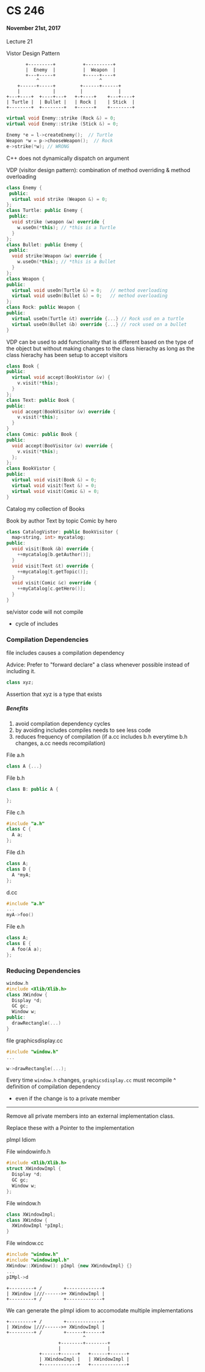 # CS 246
#### November 21st, 2017

Lecture 21

Vistor Design Pattern

```
       +---------+          +----------+
       |  Enemy  |          |  Weapon  |
       +---+-----+          +-----+----+
           ^                      ^
    +------+-----+         +------+------+
    |            |         |             |
+---+----+  +----+---+   +-+----+    +---+----+
| Turtle |  | Bullet |   | Rock |    | Stick  |
+--------+  +--------+   +------+    +--------+

```

```C++
virtual void Enemy::strike (Rock &) = 0;
virtual void Enemy::strike (Stick &) = 0;
```

```C++
Enemy *e = l->createEnemy();  // Turtle
Weapon *w = p->chooseWeapon();  // Rock
e->strike(*w); // WRONG
```

C++ does not dynamically dispatch on argument

VDP (visitor design pattern): combination of method overriding & method overloading

```C++
class Enemy {
 public:
  virtual void strike (Weapon &) = 0;
};
class Turtle: public Enemy {
 public:
  void strike (weapon &w) override {
    w.useOn(*this); // *this is a Turtle
  }
};
class Bullet: public Enemy {
 public:
  void strike(Weapon &w) override {
    w.useOn(*this); // *this is a Bullet
  }
};
class Weapon {
public:
  virtual void useOn(Turtle &) = 0;   // method overloading
  virtual void useOn(Bullet &) = 0;   // method overloading
};
class Rock: public Weapon {
public:
  virtual useOn(Turtle &t) override {...} // Rock usd on a turtle
  virtual useOn(Bullet &b) override {...} // rock used on a bullet
}
```

VDP can be used to add functionality that is different based on the 
type of the object but without making changes to the class hierachy 
as long as the class hierachy has been setup to accept visitors

```C++
class Book {
public:
  virtual void accept(BookVistor &v) {
    v.visit(*this);
  }
};
class Text: public Book {
public:
  void accept(BookVisitor &v) override {
    v.visit(*this);
  }
}
class Comic: public Book {
public:
  void accept(BooVisitor &v) override {
    v.visit(*this);
  };
};
class BookVistor {
public:
  virtual void visit(Book &) = 0;
  virtual void visit(Text &) = 0;
  virtual void visit(Comic &) = 0;
}
```

Catalog my collection of Books 

Book by author
Text by topic
Comic by hero

```C++
class CatalogVistor: public BookVisitor {
  map<string, int> mycatalog;
public:
  void visit(Book &b) override {
    ++mycatalog[b.getAuthor()];
  }
  void visit(Text &t) override {
    ++mycatalog[t.getTopic()];
  }
  void visit(Comic &c) override {
    ++myCatalog[c.getHero()];
  }
}
```

se/vistor code will not compile 
- cycle of includes

### Compilation Dependencies

file includes causes a compilation dependency

Advice: Prefer to "forward declare" a class whenever possible instead of including it. 

```C++
class xyz;
```

Assertion that xyz is a type that exists

##### Benefits

1. avoid compilation dependency cycles
2. by avoiding includes compiles needs to see less code
3. reduces frequency of compilation (if a.cc includes b.h everytime b.h changes, a.cc needs recompilation)

File a.h
```C++
class A {...}
```

File b.h
```C++
class B: public A {
  
};
```

File c.h
```C++
#include "a.h"
class C {
  A a;
};
```

File d.h
```C++
class A;
class D {
  A *myA;
};
```

d.cc
```C++
#include "a.h"
...
myA->foo()
```

File e.h
```C++
class A;
class E {
  A foo(A a);
};
```

### Reducing Dependencies

``` C++
window.h
#include <Xlib/Xlib.h>
class XWindow {
  Display *d;
  GC gc;
  Window w;
public:
  drawRectangle(...)
}
```

file graphicsdisplay.cc
```C++
#include "window.h"
...

w->drawRectangle(...);
```

Every time `window.h` changes, `graphicsdisplay.cc` must recompile
^ definition of compilation dependency

- even if the change is to a private member

***

Remove all private members into an external implementation class. 

Replace these with a Pointer to the implementation

pImpl Idiom

File windowinfo.h
```C++
#include <Xlib/Xlib.h>
struct XWindowImpl {
  Display *d;
  GC gc;
  Window w;
};
```

File window.h
```C++
class XWindowImpl;
class XWindow {
  XWindowImpl *pImpl;
}
```

File window.cc
```C++
#include "window.h"
#include "windowimpl.h"
XWindow::XWindow(): pImpl {new XWindowImpl} {}
...
pIMpl->d
```

```
+---------+ /        +-------------+
| XWindow |///------>+ XWindowImpl |
+---------+ /        +-------------+
```

We can generate the pImpl idiom to accomodate multiple implementations

```
+---------+ /        +-------------+
| XWindow |///------>+ XWindowImpl |
+---------+ /        +------+------+
                            ^
                   +--------+--------+
                   |                 |
            +------+------+   +------+------+
            | XWindowImpl |   | XWindowImpl |
            +-------------+   +-------------+
```


